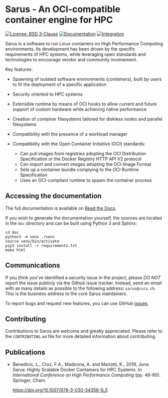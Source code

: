 # Sarus - An OCI-compatible container engine for HPC

[![License: BSD 3-Clause](https://img.shields.io/badge/License-BSD%203--Clause-blue.svg)](https://opensource.org/licenses/BSD-3-Clause)
[![Documentation](https://readthedocs.org/projects/sarus/badge/?version=latest)](https://sarus.readthedocs.io/en/latest/?badge=latest)
[![Integration](https://github.com/eth-cscs/sarus/actions/workflows/integration.yml/badge.svg)](https://github.com/eth-cscs/sarus/actions/workflows/integration.yml)

Sarus is a software to run Linux containers on High Performance Computing
environments. Its development has been driven by the specific requirements of
HPC systems, while leveraging open standards and technologies to encourage
vendor and community involvement.

Key features:

* Spawning of isolated software environments (*containers*), built by users to
  fit the deployment of a specific application
* Security oriented to HPC systems
* Extensible runtime by means of OCI hooks to allow current and future
  support of custom hardware while achieving native performance
* Creation of container filesystems tailored for diskless nodes and parallel
  filesystems
* Compatibility with the presence of a workload manager
* Compatibility with the Open Container Initiative (OCI) standards:

    - Can pull images from registries adopting the OCI Distribution
      Specification or the Docker Registry HTTP API V2 protocol
    - Can import and convert images adopting the OCI Image Format
    - Sets up a container bundle complying to the OCI Runtime Specification
    - Uses an OCI-compliant runtime to spawn the container process


## Accessing the documentation

The full documentation is available on [Read the Docs](https://sarus.readthedocs.io).

If you wish to generate the documentation yourself, the sources are located in the `doc`
directory and can be built using Python 3 and Sphinx:

```
cd doc
python3 -m venv ./venv
source venv/bin/activate
pip3 install -r requirements.txt
make html
```


## Communications

If you think you've identified a security issue in the project, please *DO NOT*
report the issue publicly via the Github issue tracker. Instead, send an
email with as many details as possible to the following address:
`sarus@cscs.ch`.
This is the business address to the core Sarus maintainers.

To report bugs and request new features, you can use GitHub [issues](https://github.com/eth-cscs/sarus/issues).


## Contributing

Contributions to Sarus are welcome and greatly appreciated. Please refer to the `CONTRIBUTING.md` file for more detailed
information about contributing.


## Publications

* Benedicic, L., Cruz, F.A., Madonna, A. and Mariotti, K., 2019, June. Sarus: Highly Scalable Docker Containers for HPC Systems. In *International Conference on High Performance Computing* (pp. 46-60). Springer, Cham.

  https://doi.org/10.1007/978-3-030-34356-9_5
